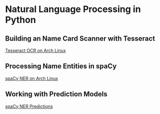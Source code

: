 # Natural Language Processing in Python

## Building an Name Card Scanner with Tesseract

[Tesseract OCR on Arch Linux](https://mpolinowski.github.io/devnotes/2021-10-31--tesseract_ocr_arch_linux)

## Processing Name Entities in spaCy

[spaCy NER on Arch Linux](https://mpolinowski.github.io/devnotes/2021-11-01--spacy_natural_language_processing)

## Working with Prediction Models

[spaCy NER Predictions](https://mpolinowski.github.io/devnotes/2021-11-02--spacy_ner_predictions)
